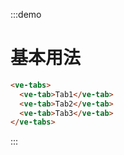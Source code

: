 :::demo

# 基本用法

```html
<ve-tabs>
  <ve-tab>Tab1</ve-tab>
  <ve-tab>Tab2</ve-tab>
  <ve-tab>Tab3</ve-tab>
</ve-tabs>
```

:::
